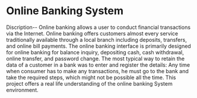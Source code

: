 # Online Banking System
Discription-- 
Online banking allows a user to conduct financial transactions via the Internet.  Online banking offers customers almost every service traditionally available through a local branch including deposits, transfers, and online bill payments. The online banking interface is primarily designed for online banking for balance inquiry, depositing cash, cash
withdrawal, online transfer, and password change.
The most typical way to retain the data of a customer in a bank was to enter and register the details:
Any time when consumer has to make any transactions, he must go to the bank and take the required steps, which might not be possible all
the time.
This project offers a real life understanding of the online banking System environment.


